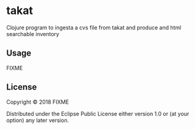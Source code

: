 # takat

Clojure program to ingesta a cvs file from takat and produce and html searchable inventory
## Usage

FIXME

## License

Copyright © 2018 FIXME

Distributed under the Eclipse Public License either version 1.0 or (at
your option) any later version.
